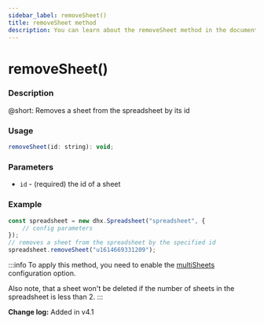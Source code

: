 ```yaml
---
sidebar_label: removeSheet()
title: removeSheet method
description: You can learn about the removeSheet method in the documentation of the DHTMLX JavaScript Spreadsheet library. Browse developer guides and API reference, try out code examples and live demos, and download a free 30-day evaluation version of DHTMLX Spreadsheet.
---
```


# removeSheet()

### Description

@short: Removes a sheet from the spreadsheet by its id

### Usage

~~~jsx
removeSheet(id: string): void;
~~~

### Parameters

- `id` - (required) the id of a sheet

### Example

~~~jsx {5}
const spreadsheet = new dhx.Spreadsheet("spreadsheet", {
    // config parameters
});
// removes a sheet from the spreadsheet by the specified id
spreadsheet.removeSheet("u1614669331209");
~~~

:::info
To apply this method, you need to enable the [multiSheets](api/spreadsheet_multisheets_config.md) configuration option.

Also note, that a sheet won't be deleted if the number of sheets in the spreadsheet is less than 2.
:::

**Change log:** Added in v4.1
